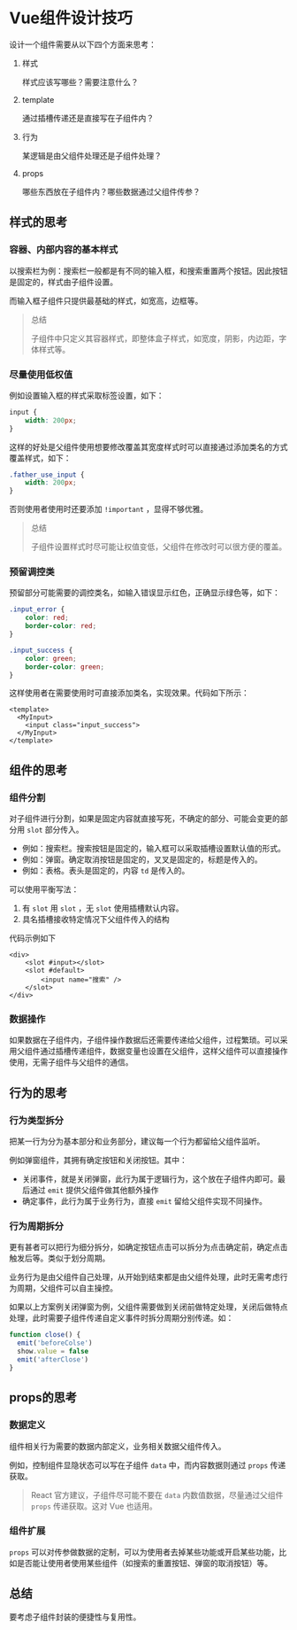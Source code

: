 # Vue组件设计技巧

设计一个组件需要从以下四个方面来思考：

1. 样式

   样式应该写哪些？需要注意什么？

2. template

   通过插槽传递还是直接写在子组件内？

3. 行为

   某逻辑是由父组件处理还是子组件处理？

4. props

   哪些东西放在子组件内？哪些数据通过父组件传参？

## 样式的思考

### 容器、内部内容的基本样式

以搜索栏为例：搜索栏一般都是有不同的输入框，和搜索重置两个按钮。因此按钮是固定的，样式由子组件设置。

而输入框子组件只提供最基础的样式，如宽高，边框等。

> 总结
>
> 子组件中只定义其容器样式，即整体盒子样式，如宽度，阴影，内边距，字体样式等。

### 尽量使用低权值

例如设置输入框的样式采取标签设置，如下：

```css
input {
    width: 200px;
}
```

这样的好处是父组件使用想要修改覆盖其宽度样式时可以直接通过添加类名的方式覆盖样式，如下：

```css
.father_use_input {
    width: 200px;
}
```

否则使用者使用时还要添加 `!important` ，显得不够优雅。

> 总结
>
> 子组件设置样式时尽可能让权值变低，父组件在修改时可以很方便的覆盖。

### 预留调控类

预留部分可能需要的调控类名，如输入错误显示红色，正确显示绿色等，如下：

```css
.input_error {
    color: red;
    border-color: red;
}

.input_success {
    color: green;
    border-color: green;
}
```

这样使用者在需要使用时可直接添加类名，实现效果。代码如下所示：

```vue
<template>
  <MyInput>
    <input class="input_success">
  </MyInput>
</template>
```

## 组件的思考

### 组件分割

对子组件进行分割，如果是固定内容就直接写死，不确定的部分、可能会变更的部分用 `slot` 部分传入。

- 例如：搜索栏。搜索按钮是固定的，输入框可以采取插槽设置默认值的形式。
- 例如：弹窗。确定取消按钮是固定的，叉叉是固定的，标题是传入的。
- 例如：表格。表头是固定的，内容 `td` 是传入的。

可以使用平衡写法：

1. 有 `slot` 用 `slot` ，无 `slot` 使用插槽默认内容。
2. 具名插槽接收特定情况下父组件传入的结构

代码示例如下

```vue
<div>
    <slot #input></slot>
    <slot #default>
    	<input name="搜索" />
    </slot>
</div>
```

### 数据操作

如果数据在子组件内，子组件操作数据后还需要传递给父组件，过程繁琐。可以采用父组件通过插槽传递组件，数据变量也设置在父组件，这样父组件可以直接操作使用，无需子组件与父组件的通信。

## 行为的思考

### 行为类型拆分

把某一行为分为基本部分和业务部分，建议每一个行为都留给父组件监听。

例如弹窗组件，其拥有确定按钮和关闭按钮。其中：

- 关闭事件，就是关闭弹窗，此行为属于逻辑行为，这个放在子组件内即可。最后通过 `emit` 提供父组件做其他额外操作
- 确定事件，此行为属于业务行为，直接 `emit` 留给父组件实现不同操作。

### 行为周期拆分

更有甚者可以把行为细分拆分，如确定按钮点击可以拆分为点击确定前，确定点击触发后等。类似于划分周期。

业务行为是由父组件自己处理，从开始到结束都是由父组件处理，此时无需考虑行为周期，父组件可以自主操控。

如果以上方案例关闭弹窗为例，父组件需要做到关闭前做特定处理，关闭后做特点处理，此时需要子组件传递自定义事件时拆分周期分别传递。如：

```js
function close() {
  emit('beforeColse')
  show.value = false
  emit('afterClose')
}
```

## props的思考

### 数据定义

组件相关行为需要的数据内部定义，业务相关数据父组件传入。

例如，控制组件显隐状态可以写在子组件 `data` 中，而内容数据则通过 `props` 传递获取。

> React 官方建议，子组件尽可能不要在 `data` 内数值数据，尽量通过父组件 `props` 传递获取。这对 Vue 也适用。

### 组件扩展

`props` 可以对传参做数据的定制，可以为使用者去掉某些功能或开启某些功能，比如是否能让使用者使用某些组件（如搜索的重置按钮、弹窗的取消按钮）等。

## 总结

要考虑子组件封装的便捷性与复用性。